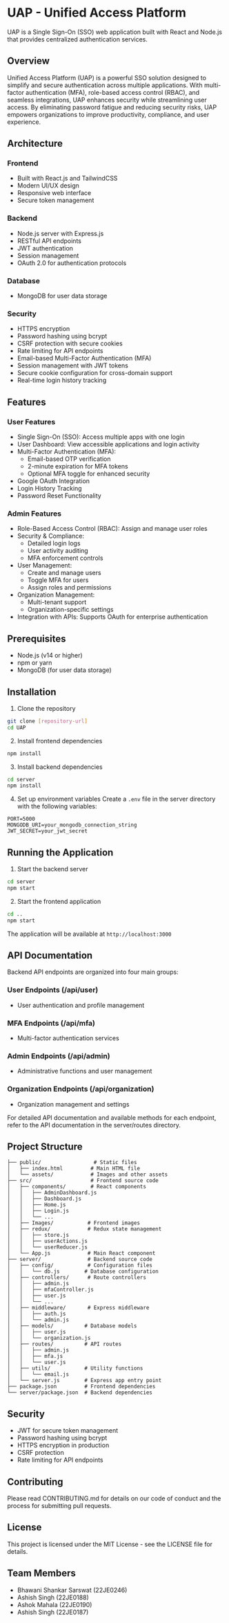 # UAP - Unified Access Platform

UAP is a Single Sign-On (SSO) web application built with React and Node.js that provides centralized authentication services.

## Overview

Unified Access Platform (UAP) is a powerful SSO solution designed to simplify and secure authentication across multiple applications. With multi-factor authentication (MFA), role-based access control (RBAC), and seamless integrations, UAP enhances security while streamlining user access. By eliminating password fatigue and reducing security risks, UAP empowers organizations to improve productivity, compliance, and user experience.

## Architecture

### Frontend
- Built with React.js and TailwindCSS
- Modern UI/UX design
- Responsive web interface
- Secure token management

### Backend
- Node.js server with Express.js
- RESTful API endpoints
- JWT authentication
- Session management
- OAuth 2.0 for authentication protocols

### Database
- MongoDB for user data storage

### Security
- HTTPS encryption
- Password hashing using bcrypt
- CSRF protection with secure cookies
- Rate limiting for API endpoints
- Email-based Multi-Factor Authentication (MFA)
- Session management with JWT tokens
- Secure cookie configuration for cross-domain support
- Real-time login history tracking

## Features

### User Features
- Single Sign-On (SSO): Access multiple apps with one login
- User Dashboard: View accessible applications and login activity
- Multi-Factor Authentication (MFA):
  - Email-based OTP verification
  - 2-minute expiration for MFA tokens 
  - Optional MFA toggle for enhanced security
- Google OAuth Integration
- Login History Tracking
- Password Reset Functionality

### Admin Features
- Role-Based Access Control (RBAC): Assign and manage user roles
- Security & Compliance: 
  - Detailed login logs
  - User activity auditing
  - MFA enforcement controls
- User Management:
  - Create and manage users
  - Toggle MFA for users
  - Assign roles and permissions
- Organization Management:
  - Multi-tenant support
  - Organization-specific settings
- Integration with APIs: Supports OAuth for enterprise authentication

## Prerequisites

- Node.js (v14 or higher)
- npm or yarn
- MongoDB (for user data storage)

## Installation

1. Clone the repository
```bash
git clone [repository-url]
cd UAP
```

2. Install frontend dependencies
```bash
npm install
```

3. Install backend dependencies
```bash
cd server
npm install
```

4. Set up environment variables
Create a `.env` file in the server directory with the following variables:
```
PORT=5000
MONGODB_URI=your_mongodb_connection_string
JWT_SECRET=your_jwt_secret
```

## Running the Application

1. Start the backend server
```bash
cd server
npm start
```

2. Start the frontend application
```bash
cd ..
npm start
```

The application will be available at `http://localhost:3000`

## API Documentation

Backend API endpoints are organized into four main groups:

### User Endpoints (/api/user)
- User authentication and profile management

### MFA Endpoints (/api/mfa)
- Multi-factor authentication services

### Admin Endpoints (/api/admin)
- Administrative functions and user management

### Organization Endpoints (/api/organization)
- Organization management and settings

For detailed API documentation and available methods for each endpoint, refer to the API documentation in the server/routes directory.

## Project Structure

```
├── public/                 # Static files
│   ├── index.html         # Main HTML file
│   └── assets/            # Images and other assets
├── src/                   # Frontend source code
│   ├── components/        # React components
│   │   ├── AdminDashboard.js
│   │   ├── Dashboard.js
│   │   ├── Home.js
│   │   ├── Login.js
│   │   └── ...
│   ├── Images/           # Frontend images
│   ├── redux/            # Redux state management
│   │   ├── store.js
│   │   ├── userActions.js
│   │   └── userReducer.js
│   └── App.js            # Main React component
├── server/               # Backend source code
│   ├── config/           # Configuration files
│   │   └── db.js        # Database configuration
│   ├── controllers/      # Route controllers
│   │   ├── admin.js
│   │   ├── mfaController.js
│   │   ├── user.js
│   │   └── ...
│   ├── middleware/       # Express middleware
│   │   ├── auth.js
│   │   └── admin.js
│   ├── models/          # Database models
│   │   ├── user.js
│   │   └── organization.js
│   ├── routes/          # API routes
│   │   ├── admin.js
│   │   ├── mfa.js
│   │   └── user.js
│   ├── utils/           # Utility functions
│   │   └── email.js
│   └── server.js        # Express app entry point
├── package.json         # Frontend dependencies
└── server/package.json  # Backend dependencies
```

## Security

- JWT for secure token management
- Password hashing using bcrypt
- HTTPS encryption in production
- CSRF protection
- Rate limiting for API endpoints

## Contributing

Please read CONTRIBUTING.md for details on our code of conduct and the process for submitting pull requests.

## License

This project is licensed under the MIT License - see the LICENSE file for details.

## Team Members

- Bhawani Shankar Sarswat (22JE0246)  
- Ashish Singh (22JE0188)
- Ashok Mahala (22JE0190)  
- Ashish Singh (22JE0187)  